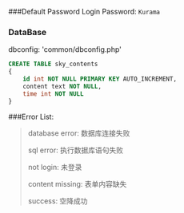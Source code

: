 ###Default Password
Login Password: `Kurama`

### DataBase
dbconfig: 'common/dbconfig.php'
```sql
CREATE TABLE sky_contents
{
	id int NOT NULL PRIMARY KEY AUTO_INCREMENT,
	content text NOT NULL,
	time int NOT NULL
}
```

###Error List:
> database error: 数据库连接失败
>
> sql error: 执行数据库语句失败
> 
> not login: 未登录
> 
> content missing: 表单内容缺失
> 
> success: 空降成功